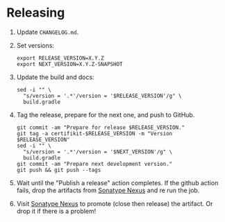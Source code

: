 Releasing
=========

1. Update `CHANGELOG.md`.

2. Set versions:

    ```
    export RELEASE_VERSION=X.Y.Z
    export NEXT_VERSION=X.Y.Z-SNAPSHOT
    ```

3. Update the build and docs:

    ```
    sed -i "" \
      "s/version = '.*'/version = '$RELEASE_VERSION'/g" \
      build.gradle
    ```

4. Tag the release, prepare for the next one, and push to GitHub.

    ```
    git commit -am "Prepare for release $RELEASE_VERSION."
    git tag -a certifikit-$RELEASE_VERSION -m "Version $RELEASE_VERSION"
    sed -i "" \
      "s/version = '.*'/version = '$NEXT_VERSION'/g" \
      build.gradle
    git commit -am "Prepare next development version."
    git push && git push --tags
    ```

5. Wait until the "Publish a release" action completes. If the github action fails, drop the 
   artifacts from [Sonatype Nexus] and re run the job.

6. Visit [Sonatype Nexus] to promote (close then release) the artifact. Or drop it if there is a problem!


[Sonatype Nexus]: https://oss.sonatype.org/
